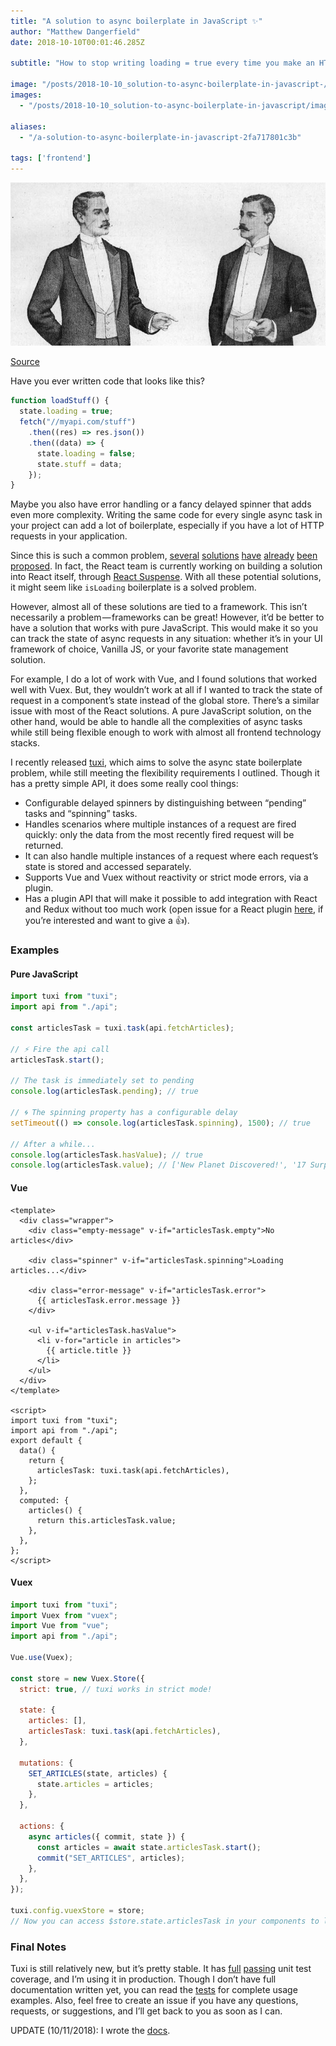 ```yaml
---
title: "A solution to async boilerplate in JavaScript ✨"
author: "Matthew Dangerfield"
date: 2018-10-10T00:01:46.285Z

subtitle: "How to stop writing loading = true every time you make an HTTP request"

image: "/posts/2018-10-10_solution-to-async-boilerplate-in-javascript-/images/1.jpeg"
images:
  - "/posts/2018-10-10_solution-to-async-boilerplate-in-javascript/images/1.jpeg"

aliases:
  - "/a-solution-to-async-boilerplate-in-javascript-2fa717801c3b"

tags: ['frontend']
---
```


![image](/post/2018-10-10_solution-to-async-boilerplate-in-javascript/images/1.jpeg)

[Source](https://en.wikipedia.org/wiki/Tuxedo#/media/File:Dinner_Jackets,_1898..jpg)

Have you ever written code that looks like this?

```js
function loadStuff() {
  state.loading = true;
  fetch("//myapi.com/stuff")
    .then((res) => res.json())
    .then((data) => {
      state.loading = false;
      state.stuff = data;
    });
}
```

Maybe you also have error handling or a fancy delayed spinner that adds even more complexity. Writing the same code for every single async task in your project can add a lot of boilerplate, especially if you have a lot of HTTP requests in your application.

Since this is such a common problem, [several](https://medium.com/stashaway-engineering/react-redux-tips-better-way-to-handle-loading-flags-in-your-reducers-afda42a804c6) [solutions](https://medium.com/@lachlanmiller_52885/a-pattern-to-handle-ajax-requests-in-vuex-2d69bc2f8984) [have](https://github.com/f/vue-wait) [already](https://gist.github.com/ddanger/21d7f4bd3580d2041b7c56ca04b25b8b) [been](https://medium.com/@Farzad_YZ/handle-loadings-in-react-by-using-higher-order-components-2ee8de9c3deb) [proposed](https://github.com/abdullah/vuex-module-generator). In fact, the React team is currently working on building a solution into React itself, through [React Suspense](https://medium.com/@baphemot/understanding-react-suspense-1c73b4b0b1e6). With all these potential solutions, it might seem like `isLoading` boilerplate is a solved problem.

However, almost all of these solutions are tied to a framework. This isn’t necessarily a problem — frameworks can be great! However, it’d be better to have a solution that works with pure JavaScript. This would make it so you can track the state of async requests in any situation: whether it’s in your UI framework of choice, Vanilla JS, or your favorite state management solution.

For example, I do a lot of work with Vue, and I found solutions that worked well with Vuex. But, they wouldn’t work at all if I wanted to track the state of request in a component’s state instead of the global store. There’s a similar issue with most of the React solutions. A pure JavaScript solution, on the other hand, would be able to handle all the complexities of async tasks while still being flexible enough to work with almost all frontend technology stacks.

I recently released [tuxi](https://github.com/superMDguy/tuxi), which aims to solve the async state boilerplate problem, while still meeting the flexibility requirements I outlined. Though it has a pretty simple API, it does some really cool things:

- Configurable delayed spinners by distinguishing between “pending” tasks and “spinning” tasks.
- Handles scenarios where multiple instances of a request are fired quickly: only the data from the most recently fired request will be returned.
- It can also handle multiple instances of a request where each request’s state is stored and accessed separately.
- Supports Vue and Vuex without reactivity or strict mode errors, via a plugin.
- Has a plugin API that will make it possible to add integration with React and Redux without too much work (open issue for a React plugin [here](https://github.com/superMDguy/tuxi/issues/1), if you’re interested and want to give a 👍).

### Examples

#### Pure JavaScript

```js
import tuxi from "tuxi";
import api from "./api";

const articlesTask = tuxi.task(api.fetchArticles);

// ⚡ Fire the api call
articlesTask.start();

// The task is immediately set to pending
console.log(articlesTask.pending); // true

// 🌀 The spinning property has a configurable delay
setTimeout(() => console.log(articlesTask.spinning), 1500); // true

// After a while...
console.log(articlesTask.hasValue); // true
console.log(articlesTask.value); // ['New Planet Discovered!', '17 Surprising Superfoods!', ...]
```

#### Vue

```vue
<template>
  <div class="wrapper">
    <div class="empty-message" v-if="articlesTask.empty">No articles</div>

    <div class="spinner" v-if="articlesTask.spinning">Loading articles...</div>

    <div class="error-message" v-if="articlesTask.error">
      {{ articlesTask.error.message }}
    </div>

    <ul v-if="articlesTask.hasValue">
      <li v-for="article in articles">
        {{ article.title }}
      </li>
    </ul>
  </div>
</template>

<script>
import tuxi from "tuxi";
import api from "./api";
export default {
  data() {
    return {
      articlesTask: tuxi.task(api.fetchArticles),
    };
  },
  computed: {
    articles() {
      return this.articlesTask.value;
    },
  },
};
</script>
```

#### Vuex

```js
import tuxi from "tuxi";
import Vuex from "vuex";
import Vue from "vue";
import api from "./api";

Vue.use(Vuex);

const store = new Vuex.Store({
  strict: true, // tuxi works in strict mode!

  state: {
    articles: [],
    articlesTask: tuxi.task(api.fetchArticles),
  },

  mutations: {
    SET_ARTICLES(state, articles) {
      state.articles = articles;
    },
  },

  actions: {
    async articles({ commit, state }) {
      const articles = await state.articlesTask.start();
      commit("SET_ARTICLES", articles);
    },
  },
});

tuxi.config.vuexStore = store;
// Now you can access $store.state.articlesTask in your components to look at the task's state
```

### Final Notes

Tuxi is still relatively new, but it’s pretty stable. It has [full](https://codecov.io/github/superMDguy/tuxi?branch=master) [passing](https://circleci.com/gh/superMDguy/tuxi/tree/master) unit test coverage, and I’m using it in production. Though I don’t have full documentation written yet, you can read the [tests](https://github.com/superMDguy/tuxi/tree/master/tests) for complete usage examples. Also, feel free to create an issue if you have any questions, requests, or suggestions, and I’ll get back to you as soon as I can.

UPDATE (10/11/2018): I wrote the [docs](https://github.com/superMDguy/tuxi/blob/HEAD/docs/readme.md).
